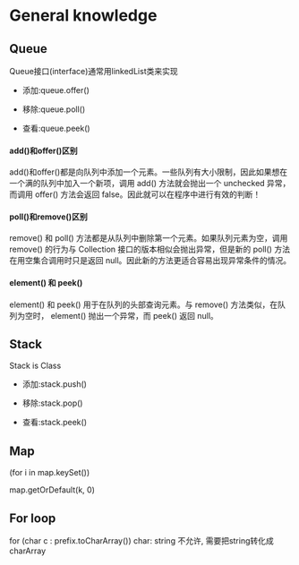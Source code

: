 # General knowledge
## Queue
Queue接口(interface)通常用linkedList类来实现
- 添加:queue.offer()

- 移除:queue.poll()

- 查看:queue.peek()

#### add()和offer()区别 ####
add()和offer()都是向队列中添加一个元素。一些队列有大小限制，因此如果想在一个满的队列中加入一个新项，调用 add() 方法就会抛出一个 unchecked 异常，而调用 offer() 方法会返回 false。因此就可以在程序中进行有效的判断！

#### poll()和remove()区别 ####
remove() 和 poll() 方法都是从队列中删除第一个元素。如果队列元素为空，调用remove() 的行为与 Collection 接口的版本相似会抛出异常，但是新的 poll() 方法在用空集合调用时只是返回 null。因此新的方法更适合容易出现异常条件的情况。

#### element() 和 peek() ####
element() 和 peek() 用于在队列的头部查询元素。与 remove() 方法类似，在队列为空时， element() 抛出一个异常，而 peek() 返回 null。

## Stack
Stack is Class
- 添加:stack.push()

- 移除:stack.pop()

- 查看:stack.peek()

## Map
(for i in map.keySet())

map.getOrDefault(k, 0)

## For loop
for (char c : prefix.toCharArray())
char: string 不允许, 需要把string转化成charArray